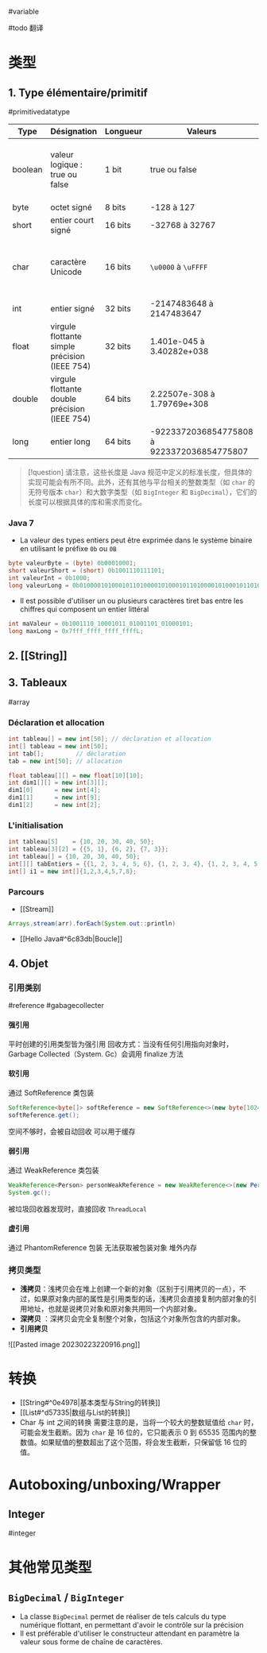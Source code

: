 #variable 

#todo 翻译

# 类型

## 1. Type élémentaire/primitif
#primitivedatatype

| Type    | Désignation                                   | Longueur | Valeurs                                    | Commentaires                                                           |
| ------- | --------------------------------------------- | -------- | ------------------------------------------ | ---------------------------------------------------------------------- |
| boolean | valeur logique : true ou false                | 1 bit    | true ou false                              | pas de conversion possible vers un autre type, valeur par défaut false |
| byte    | octet signé                                   | 8 bits   | -128 à 127                                 |                                                                        |
| short   | entier court signé                            | 16 bits  | -32768 à 32767                             |                                                                        |
| char    | caractère Unicode                             | 16 bits  | `\u0000` à `\uFFFF`                        | entouré de cotes simples dans du code Java, valeur par défaut `\u0000` |
| int     | entier signé                                  | 32 bits  | -2147483648 à 2147483647                   |                                                                        |
| float   | virgule flottante simple précision (IEEE 754) | 32 bits  | 1.401e-045 à 3.40282e+038                  | avec un suffix f, par exemple 2f                                     |
| double  | virgule flottante double précision (IEEE 754) | 64 bits  | 2.22507e-308 à 1.79769e+308                | avec un suffix d, par exemple 2d                                     | 
| long    | entier long                                   | 64 bits  | -9223372036854775808 à 9223372036854775807 |                                                                        |

> [!question] 
> 请注意，这些长度是 Java 规范中定义的标准长度，但具体的实现可能会有所不同。此外，还有其他与平台相关的整数类型（如 `char` 的无符号版本 `char`）和大数字类型（如 `BigInteger` 和 `BigDecimal`），它们的长度可以根据具体的库和需求而变化。 

### Java 7

- La valeur des types entiers peut être exprimée dans le système binaire en utilisant le préfixe `0b` ou `0B`

``` java
byte valeurByte = (byte) 0b00010001;
short valeurShort = (short) 0b1001110111101;
int valeurInt = 0b1000;
long valeurLong = 0b010000101000101101000010100010110100001010001011010000101000101 L;
```

- Il est possible d'utiliser un ou plusieurs caractères tiret bas entre les chiffres qui composent un entier littéral

```java
int maValeur = 0b1001110_10001011_01001101_01000101;
long maxLong = 0x7fff_ffff_ffff_ffffL;
```

## 2. [[String]]

## 3. Tableaux
#array 

### Déclaration et allocation

``` Java
int tableau[] = new int[50]; // déclaration et allocation
int[] tableau = new int[50];
int tab[];         // déclaration
tab = new int[50]; // allocation

float tableau[][] = new float[10][10];
int dim1[][] = new int[3][];
dim1[0]      = new int[4];
dim1[1]      = new int[9];
dim1[2]      = new int[2];
```

### L'initialisation

```java
int tableau[5]    = {10, 20, 30, 40, 50};
int tableau[3][2] = {{5, 1}, {6, 2}, {7, 3}};
int tableau[] = {10, 20, 30, 40, 50};
int[][] tabEntiers = {{1, 2, 3, 4, 5, 6}, {1, 2, 3, 4}, {1, 2, 3, 4, 5, 6, 7, 8, 9}};
int[] i1 = new int[]{1,2,3,4,5,7,8};
```

### Parcours

- [[Stream]]

```java
Arrays.stream(arr).forEach(System.out::println)
```

- [[Hello Java#^6c83db|Boucle]]

## 4. Objet

### 引用类别
#reference #gabagecollecter

#### 强引用

平时创建的引用类型皆为强引用
回收方式：当没有任何引用指向对象时，Garbage Collected（System. Gc）会调用 finalize 方法

#### 软引用

通过 SoftReference 类包装

```Java
SoftReference<byte[]> softReference = new SoftReference<>(new byte[1024 * 1024 * 10]);
softReference.get();
```

空间不够时，会被自动回收
可以用于缓存

#### 弱引用

通过 WeakReference 类包装

```java
WeakReference<Person> personWeakReference = new WeakReference<>(new Person());  
System.gc();
```

被垃圾回收器发现时，直接回收
`ThreadLocal`

#### 虚引用

通过 PhantomReference 包装
无法获取被包装对象
堆外内存

### 拷贝类型

- **浅拷贝**：浅拷贝会在堆上创建一个新的对象（区别于引用拷贝的一点），不过，如果原对象内部的属性是引用类型的话，浅拷贝会直接复制内部对象的引用地址，也就是说拷贝对象和原对象共用同一个内部对象。
- **深拷贝** ：深拷贝会完全复制整个对象，包括这个对象所包含的内部对象。
- **引用拷贝**

![[Pasted image 20230223220916.png]]

# 转换

- [[String#^0e4978|基本类型与String的转换]]
- [[List#^d57335|数组与List的转换]]
- Char 与 int 之间的转换
需要注意的是，当将一个较大的整数赋值给 `char` 时，可能会发生截断。因为 `char` 是 16 位的，它只能表示 0 到 65535 范围内的整数值。如果赋值的整数超出了这个范围，将会发生截断，只保留低 16 位的值。

# Autoboxing/unboxing/Wrapper

## Integer 
#integer 

# 其他常见类型

## `BigDecimal` / `BigInteger`

- La classe `BigDecimal` permet de réaliser de tels calculs du type numérique flottant, en permettant d'avoir le contrôle sur la précision
- Il est préférable d'utiliser le constructeur attendant en paramètre la valeur sous forme de chaîne de caractères.

